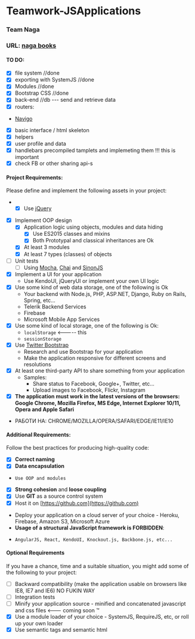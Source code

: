 # Teamwork-JSApplications
### Team Naga

### URL: [naga books](https://naga-389d5.firebaseapp.com/)

#### TO DO:
- [x] file system //done
- [x] exporting with SystemJS //done
- [x] Modules //done
- [x] Bootstrap CSS //done
- [x] back-end //db --- send and retrieve data
- [x] routers: 
* [Navigo](https://github.com/krasimir/navigo)
- [x] basic interface / html skeleton
- [x] helpers 
- [x] user profile and data 
- [x] handlebars precompiled tamplets and implemeting them !!! this is important 
- [x] check FB or other sharing api-s  

#### Project Requirements:
Please define and implement the following assets in your project:
- - [x] Use [jQuery](https://jquery.com/)
- [x] Implement OOP design
  - [x] Application logic using objects, modules and data hiding
    - [x] Use ES2015 classes and mixins
    - [x] Both Prototypal and classical inheritances are Ok
  - [x] At least 3 modules
  - [x] At least 7 types (classes) of objects
- [ ] Unit tests
  - [ ] Using [Mocha](https://mochajs.org/), [Chai](http://chaijs.com/) and [SinonJS](http://sinonjs.org/)
- [x] Implement a UI for your application
  - Use KendoUI, jQueryUI or implement your own UI logic
- [x] Use some kind of web data storage, one of the following is Ok
  - Your backend with Node.js, PHP, ASP.NET, Django, Ruby on Rails, Spring, etc...
  - Telerik Backend Services
  - Firebase
  - Microsoft Mobile App Services
- [x] Use some kind of local storage, one of the following is Ok:
  - `localStorage`  <----- this
  - `sessionStorage`
- [x] Use [Twitter Bootstrap](https://getbootstrap.com/)
  - Research and use Bootstrap for your application
  - Make the application responsive for different screens and resolutions
- [x] At least one third-party API to share something from your application
  - Samples:
    - Share status to Facebook, Google+, Twitter, etc...
    - Upload images to Facebook, Flickr, Instagram
- [x]   **The application must work in the latest versions of the browsers: Google Chrome, Mozilla Firefox, MS Edge, Internet Explorer 10/11, Opera and Apple Safari**
* РАБОТИ НА: CHROME/MOZILLA/OPERA/SAFARI/EDGE/IE11/IE10

####  Additional Requirements:
Follow the best practices for producing high-quality code:
- [x]   **Correct naming**
- [x]   **Data encapsulation**
  -     Use OOP and modules
- [x]   **Strong cohesion** and **loose coupling**
- [x]   Use **GIT** as a source control system
- [x]   Host it on [https://github.com](https://github.com)
-   Deploy your application on a cloud server of your choice - Heroku, Firebase, Amazon S3, Microsoft Azure
-   **Usage of a structural JavaScript framework is FORBIDDEN**:
  -     AngularJS, React, KendoUI, Knockout.js, Backbone.js, etc...

####  Optional Requirements
If you have a chance, time and a suitable situation, you might add some of the following to your project:
- [ ]   Backward compatibility (make the application usable on browsers like IE8, IE7 and IE6) NO FUKIN WAY
- [ ]   Integration tests
- [ ]   Minify your application source - minified and concatenated javascript and css files <--- coming soon &trade;
- [x]   Use a module loader of your choice - SystemJS, RequireJS, etc, or roll up your own loader
- [x]   Use semantic tags and semantic html
